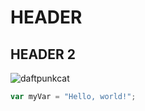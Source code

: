 # HEADER 
## HEADER 2 
![daftpunkcat](https://octodex.github.com/images/daftpunktocat-guy.gif) 
``` javascript
var myVar = "Hello, world!";
```
